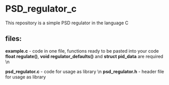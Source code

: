 # PSD_regulator_c
This repository is a simple PSD regulator in  the language C
## files:
**example.c** - code in one file, functions ready to be pasted into your code
**float regulate()**, **void regulator_defaults()** and **struct pid_data** are required \n

**psd_regulator.c** - code for usage as library \n
**psd_regulator.h** - header file for usage as library

